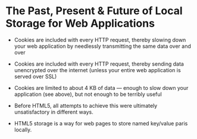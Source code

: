 # The Past, Present & Future of Local Storage for Web Applications

- Cookies are included with every HTTP request, thereby slowing down your web application by needlessly transmitting the same data over and over

- Cookies are included with every HTTP request, thereby sending data unencrypted over the internet (unless your entire web application is served over SSL)

- Cookies are limited to about 4 KB of data — enough to slow down your application (see above), but not enough to be terribly useful

- Before HTML5, all attempts to achieve this were ultimately unsatisfactory in different ways.

- HTML5 storage is a way for web pages to store named key/value paris locally. 
